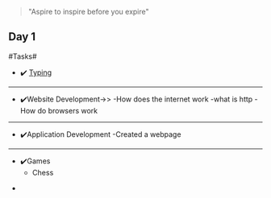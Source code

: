 >"Aspire to inspire before you expire"
## Day 1 ##
#Tasks#
- ✔️ [Typing](keybr.com)
***
- ✔️Website Development->>
    -How does the internet work
    -what is http
    -How do browsers work
***
- ✔️Application Development
    -Created a webpage    
***
- ✔️Games
    - Chess

* 


